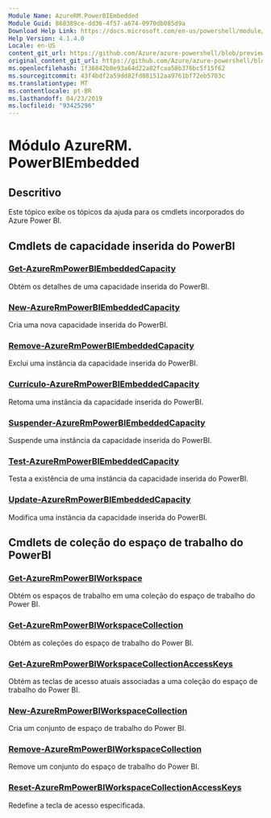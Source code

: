 ```yaml
---
Module Name: AzureRM.PowerBIEmbedded
Module Guid: 868389ce-dd36-4f57-a674-0970db085d9a
Download Help Link: https://docs.microsoft.com/en-us/powershell/module/azurerm.powerbiembedded
Help Version: 4.1.4.0
Locale: en-US
content_git_url: https://github.com/Azure/azure-powershell/blob/preview/src/ResourceManager/PowerBIEmbedded/Commands.Management.PowerBIEmbedded/help/AzureRM.PowerBIEmbedded.md
original_content_git_url: https://github.com/Azure/azure-powershell/blob/preview/src/ResourceManager/PowerBIEmbedded/Commands.Management.PowerBIEmbedded/help/AzureRM.PowerBIEmbedded.md
ms.openlocfilehash: 1f36842b8e93a64d22a82fcaa58b376bc5f15f62
ms.sourcegitcommit: 43f4bdf2a59dd82fd881512aa9761bf72eb5703c
ms.translationtype: MT
ms.contentlocale: pt-BR
ms.lasthandoff: 04/23/2019
ms.locfileid: "93425296"
---
```

# Módulo AzureRM. PowerBIEmbedded
## Descritivo
Este tópico exibe os tópicos da ajuda para os cmdlets incorporados do Azure Power BI.

## Cmdlets de capacidade inserida do PowerBI
### [Get-AzureRmPowerBIEmbeddedCapacity](Get-AzureRmPowerBIEmbeddedCapacity.md)
Obtém os detalhes de uma capacidade inserida do PowerBI.

### [New-AzureRmPowerBIEmbeddedCapacity](New-AzureRmPowerBIEmbeddedCapacity.md)
Cria uma nova capacidade inserida do PowerBI.

### [Remove-AzureRmPowerBIEmbeddedCapacity](Remove-AzureRmPowerBIEmbeddedCapacity.md)
Exclui uma instância da capacidade inserida do PowerBI.

### [Currículo-AzureRmPowerBIEmbeddedCapacity](Resume-AzureRmPowerBIEmbeddedCapacity.md)
Retoma uma instância da capacidade inserida do PowerBI.

### [Suspender-AzureRmPowerBIEmbeddedCapacity](Suspend-AzureRmPowerBIEmbeddedCapacity.md)
Suspende uma instância da capacidade inserida do PowerBI.

### [Test-AzureRmPowerBIEmbeddedCapacity](Test-AzureRmPowerBIEmbeddedCapacity.md)
Testa a existência de uma instância da capacidade inserida do PowerBI.

### [Update-AzureRmPowerBIEmbeddedCapacity](Update-AzureRmPowerBIEmbeddedCapacity.md)
Modifica uma instância da capacidade inserida do PowerBI.


## Cmdlets de coleção do espaço de trabalho do PowerBI
### [Get-AzureRmPowerBIWorkspace](Get-AzureRmPowerBIWorkspace.md)
Obtém os espaços de trabalho em uma coleção do espaço de trabalho do Power BI.

### [Get-AzureRmPowerBIWorkspaceCollection](Get-AzureRmPowerBIWorkspaceCollection.md)
Obtém as coleções do espaço de trabalho do Power BI.

### [Get-AzureRmPowerBIWorkspaceCollectionAccessKeys](Get-AzureRmPowerBIWorkspaceCollectionAccessKeys.md)
Obtém as teclas de acesso atuais associadas a uma coleção do espaço de trabalho do Power BI.

### [New-AzureRmPowerBIWorkspaceCollection](New-AzureRmPowerBIWorkspaceCollection.md)
Cria um conjunto de espaço de trabalho do Power BI.

### [Remove-AzureRmPowerBIWorkspaceCollection](Remove-AzureRmPowerBIWorkspaceCollection.md)
Remove um conjunto do espaço de trabalho do Power BI.

### [Reset-AzureRmPowerBIWorkspaceCollectionAccessKeys](Reset-AzureRmPowerBIWorkspaceCollectionAccessKeys.md)
Redefine a tecla de acesso especificada.

